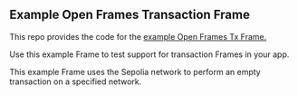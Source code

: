 ## Example Open Frames Transaction Frame

This repo provides the code for the [example Open Frames Tx Frame.](https://tx-boilerplate-frame.vercel.app/)

Use this example Frame to test support for transaction Frames in your app.

This example Frame uses the Sepolia network to perform an empty transaction on a specified network.

